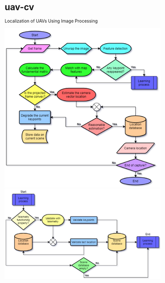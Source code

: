 # uav-cv
Localization of UAVs Using Image Processing

  ![flowchart](UAV_CV.cut-Page-1.png "Go with the flowchart")
  ![LearningProcess](UAV_CV.cut-Page-2.png "Teach the tutor")
